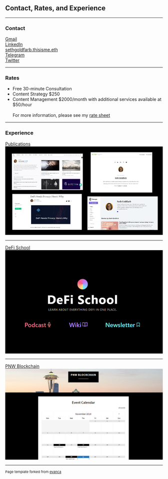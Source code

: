 ## Contact, Rates, and Experience

---

### Contact
[Gmail](mailto:goldfarbas@gmail.com)
<br>
[LinkedIn](https://www.linkedin.com/in/asethgoldfarb/)
<br>
[sethgoldfarb.thisisme.eth](https://ens.domains/)
<br>
[Telegram](https://t.me/sethgoldfarb)
<br>
[Twitter](https://twitter.com/GoldenChaosGod)

---

### Rates

- Free 30-minute Consultation
- Content Strategy $250
- Content Management $2000/month with additional services available at $50/hour
<br><br>
For more information, please see my [rate sheet](https://docs.google.com/document/d/15C32joZK0PC7fK077-YgaN1i3cKYmzMHrDfWKCnx0mQ/edit)

---

### Experience 

[Publications](https://docs.google.com/spreadsheets/d/13bRyko9UmfNpYWu71-CijDEloMyfw2jTbXsmLbcHHW0/edit#gid=0)
<br>
<img src="images/portfolio.png?raw=true"/>

---
[DeFi School](https://defi.school/)
<img src="images/defisc.png?raw=true"/>

---
[PNW Blockchain](https://www.pnwblockchain.com/)
<img src="images/pnwb.png?raw=true"/>

---

<p style="font-size:11px">Page template forked from <a href="https://github.com/evanca/quick-portfolio">evanca</a></p>
<!-- Remove above link if you don't want to attibute -->
